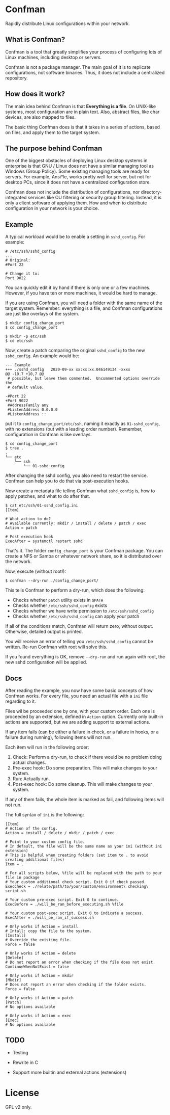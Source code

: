 # Confman

Rapidly distribute Linux configurations within your network.

## What is Confman?

Confman is a tool that greatly simplifies your process of configuring lots of Linux machines, including desktop or servers.

Confman is not a package manager. The main goal of it is to replicate configurations, not software binaries. Thus, it does not include a centralized repository.

## How does it work?

The main idea behind Confman is that **Everything is a file**. On UNIX-like systems, most configuration are in plain text. Also, abstract files, like char devices, are also mapped to files. 

The basic thing Confman does is that it takes in a series of actions, based on files, and apply them to the target system.

## The purpose behind Confman

One of the biggest obstacles of deploying Linux desktop systems in enterprise is that GNU / Linux does not have a similar managing tool as Windows (Group Policy). Some existing managing tools are ready for servers. For example, Ansi*le, works pretty well for server, but not for desktop PCs, since it does not have a centralized configuration store.

Confman does not include the distribution of configurations, nor directory-integrated services like OU filtering or security group filtering. Instead, it is only a client software of applying them. How and when to distribute configuration in your network is your choice.

## Example
A typical workload would be to enable a setting in `sshd_config`. For example:

```
# /etc/ssh/sshd_config
...
# Original:
#Port 22

# Change it to:
Port 9022
```

You can quickly edit it by hand if there is only one or a few machines. However, if you have ten or more machines, it would be hard to manage. 

If you are using Confman, you will need a folder with the same name of the target system. Remember: everything is a file, and Confman configurations are just like overlays of the system.

```
$ mkdir config_change_port
$ cd config_change_port

$ mkdir -p etc/ssh
$ cd etc/ssh
```

Now, create a patch comparing the original `sshd_config` to the new `sshd_config`. An example would be:

```
--- Example
+++ ./sshd_config	2020-09-xx xx:xx:xx.046149134 -xxxx
@@ -10,7 +10,7 @@
 # possible, but leave them commented.  Uncommented options override the
 # default value.

-#Port 22
+Port 9022
 #AddressFamily any
 #ListenAddress 0.0.0.0
 #ListenAddress ::
```

put it to `config_change_port/etc/ssh`, naming it exactly as `01-sshd_config`, with no extensions (but with a leading order number). Remember, configuration in Confman is like overlays.

```shell
$ cd config_change_port
$ tree .
.
└── etc
    └── ssh
        └── 01-sshd_config
```

After changing the sshd config, you also need to restart the service. Confman can help you to do that via post-execution hooks. 

Now create a metadata file telling Confman what `sshd_config` is, how to apply patches, and what to do after that.

```
$ cat etc/ssh/01-sshd_config.ini
[Item]

# What action to do?
# Available currently: mkdir / install / delete / patch / exec
Action = patch

# Post execution hook
ExecAfter = systemctl restart sshd
```

That's it. The folder `config_change_port` is your Confman package. You can create a NFS or Samba or whatever network share, so it is distributed over the network.

Now, execute (without root!):

```
$ confman --dry-run ./config_change_port/
```

This tells Confman to perform a dry-run, which does the following:

* Checks whether `patch` utility exists in `$PATH`
* Checks whether `/etc/ssh/sshd_config` exists
* Checks whether we have write permission to `/etc/ssh/sshd_config`
* Checks whether `/etc/ssh/sshd_config` can apply your patch

If all of the conditions match, Confman will return zero, without output. Otherwise, detailed output is printed.

You will receive an error of telling you `/etc/ssh/sshd_config` cannot be written. Re-run Confman with root will solve this.

If you found everything is OK, remove `--dry-run` and run again with root, the new sshd configuration will be applied.

## Docs

After reading the example, you now have some basic concepts of how Confman works. For every file, you need an actual file with a `ini` file regarding to it.

Files wil be proceeded one by one, with your custom order. Each one is proceeded by an extension, defined in `Action` option. Currently only built-in actions are supported, but we are adding support to external actions.

If any item fails (can be either a failure in check, or a failure in hooks, or a failure during running), following items will not run.

Each item will run in the following order:

1. Check: Perform a dry-run, to check if there would be no problem doing actual changes.
2. Pre-exec hook: Do some preparation. This will make changes to your system.
3. Run: Actually run.
4. Post-exec hook: Do some cleanup. This will make changes to your system.

If any of them fails, the whole item is marked as fail, and following items will not run.

The full syntax of `ini` is the following:

```
[Item]
# Action of the config. 
Action = install / delete / mkdir / patch / exec

# Point to your custom config file. 
# In default, the file will be the same name as your ini (without ini extension)
# This is helpful when creating folders (set item to . to avoid creating additional files)
Item = .

# For all scripts below, %file will be replaced with the path to your file in package
# Your custom additional check script. Exit 0 if check passed.
ExecCheck = ./relate/path/to/your/custom/environment\ checking\ script.sh

# Your custom pre-exec script. Exit 0 to continue.
ExecBefore = ./will_be_ran_before_executing.sh %file 

# Your custom post-exec script. Exit 0 to indicate a success.
ExecAfter = ./will_be_ran_if_success.sh

# Only works if Action = install
# Intall: copy the file to the system.
[Install]
# Override the existing file.
Force = false

# Only works if Action = delete
[Delete]
# Do not report an error when checking if the file does not exist.
ContinueWhenNotExist = false

# Only works if Action = mkdir
[Mkdir]
# Does not report an error when checking if the folder exists.
Force = false

# Only works if Action = patch
[Patch]
# No options available

# Only works if Action = exec
[Exec]
# No options available
```

## TODO

* Testing

* Rewrite in C

* Support more builtin and external actions (extensions)

# License

GPL v2 only.